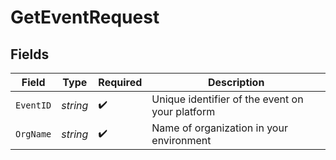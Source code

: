 # GetEventRequest


## Fields

| Field                                           | Type                                            | Required                                        | Description                                     |
| ----------------------------------------------- | ----------------------------------------------- | ----------------------------------------------- | ----------------------------------------------- |
| `EventID`                                       | *string*                                        | :heavy_check_mark:                              | Unique identifier of the event on your platform |
| `OrgName`                                       | *string*                                        | :heavy_check_mark:                              | Name of organization in your environment        |